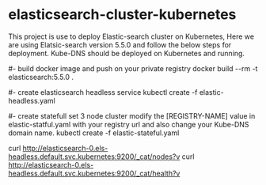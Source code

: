 # elasticsearch-cluster-kubernetes
This project is use to deploy Elastic-search cluster on Kubernetes, Here we are using Elatsic-search version 5.5.0 and follow the below steps for deployment. Kube-DNS should be deployed on Kubernetes and running.

#- build docker image and push on your private registry
docker build --rm -t elasticsearch:5.5.0 .


#- create elasticsearch headless service 
kubectl create -f elastic-headless.yaml

#- create statefull set 3 node cluster
modify the [REGISTRY-NAME] value in elastic-statful.yaml with your registry url and also change your Kube-DNS domain name.
kubectl create -f elastic-stateful.yaml


curl http://elasticsearch-0.els-headless.default.svc.kubernetes:9200/_cat/nodes?v
curl http://elasticsearch-0.els-headless.default.svc.kubernetes:9200/_cat/health?v


